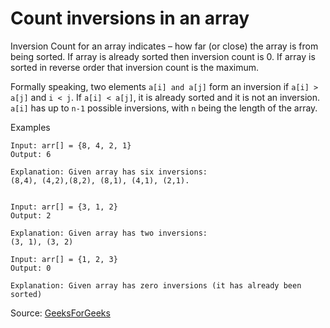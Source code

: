 # Count inversions in an array

Inversion Count for an array indicates – how far (or close) the array is from being sorted. If array is already sorted then inversion count is 0. If array is sorted in reverse order that inversion count is the maximum.

Formally speaking, two elements `a[i] and a[j]` form an inversion if `a[i] > a[j]` and `i < j`. If `a[i] < a[j]`, it is already sorted and it is not an inversion. `a[i]` has up to `n-1` possible inversions, with `n` being the length of the array.

Examples
```
Input: arr[] = {8, 4, 2, 1}
Output: 6

Explanation: Given array has six inversions:
(8,4), (4,2),(8,2), (8,1), (4,1), (2,1).


Input: arr[] = {3, 1, 2}
Output: 2

Explanation: Given array has two inversions:
(3, 1), (3, 2) 

Input: arr[] = {1, 2, 3}
Output: 0

Explanation: Given array has zero inversions (it has already been sorted)
```

Source: [GeeksForGeeks](https://www.geeksforgeeks.org/counting-inversions/)